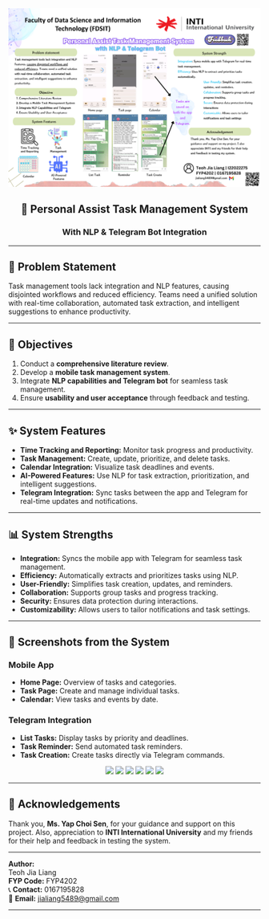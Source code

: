 <div align="center">
    <img src="PreViva poster.png" width="600"/>
    <h2>📝 Personal Assist Task Management System</h2>
    <h3>With NLP & Telegram Bot Integration</h3>
</div>

---

## 🎯 Problem Statement

Task management tools lack integration and NLP features, causing disjointed workflows and reduced efficiency. Teams need a unified solution with real-time collaboration, automated task extraction, and intelligent suggestions to enhance productivity.

---

## 📝 Objectives

1. Conduct a **comprehensive literature review**.
2. Develop a **mobile task management system**.
3. Integrate **NLP capabilities and Telegram bot** for seamless task management.
4. Ensure **usability and user acceptance** through feedback and testing.

---

## ✨ System Features

- **Time Tracking and Reporting:** Monitor task progress and productivity.
- **Task Management:** Create, update, prioritize, and delete tasks.
- **Calendar Integration:** Visualize task deadlines and events.
- **AI-Powered Features:** Use NLP for task extraction, prioritization, and intelligent suggestions.
- **Telegram Integration:** Sync tasks between the app and Telegram for real-time updates and notifications.

---

## 📊 System Strengths

- **Integration:** Syncs the mobile app with Telegram for seamless task management.
- **Efficiency:** Automatically extracts and prioritizes tasks using NLP.
- **User-Friendly:** Simplifies task creation, updates, and reminders.
- **Collaboration:** Supports group tasks and progress tracking.
- **Security:** Ensures data protection during interactions.
- **Customizability:** Allows users to tailor notifications and task settings.

---

## 📸 Screenshots from the System

### Mobile App

- **Home Page:** Overview of tasks and categories.
- **Task Page:** Create and manage individual tasks.
- **Calendar:** View tasks and events by date.

### Telegram Integration

- **List Tasks:** Display tasks by priority and deadlines.
- **Task Reminder:** Send automated task reminders.
- **Task Creation:** Create tasks directly via Telegram commands.

<div align="center">
    <img src="/path/to/home-screenshot.png" width="200"/>
    <img src="/path/to/task-screenshot.png" width="200"/>
    <img src="/path/to/calendar-screenshot.png" width="200"/>
    <img src="/path/to/telegram-list-screenshot.png" width="200"/>
    <img src="/path/to/telegram-reminder-screenshot.png" width="200"/>
    <img src="/path/to/telegram-create-screenshot.png" width="200"/>
</div>

---

## 🙏 Acknowledgements

Thank you, **Ms. Yap Choi Sen**, for your guidance and support on this project. Also, appreciation to **INTI International University** and my friends for their help and feedback in testing the system.

---

**Author:**  
Teoh Jia Liang  
**FYP Code:** FYP4202  
📞 **Contact:** 0167195828  
📧 **Email:** [jialiang5489@gmail.com](mailto:jialiang5489@gmail.com)

---


